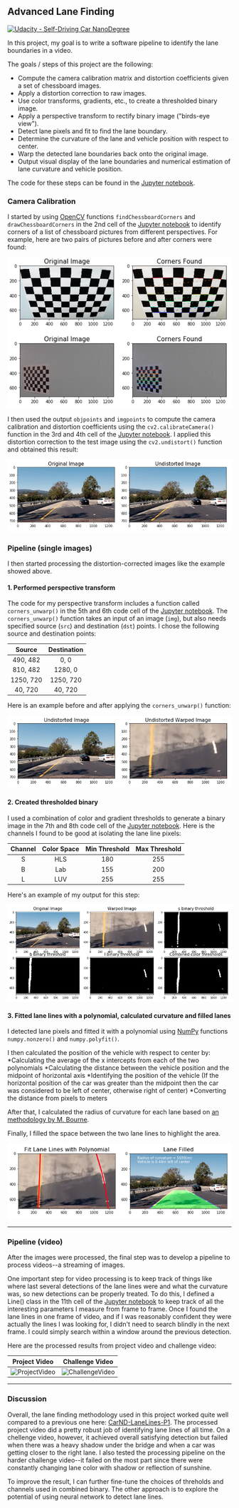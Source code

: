 ## Advanced Lane Finding
[![Udacity - Self-Driving Car NanoDegree](https://s3.amazonaws.com/udacity-sdc/github/shield-carnd.svg)](http://www.udacity.com/drive)


In this project, my goal is to write a software pipeline to identify the lane boundaries in a video.

The goals / steps of this project are the following:

* Compute the camera calibration matrix and distortion coefficients given a set of chessboard images.
* Apply a distortion correction to raw images.
* Use color transforms, gradients, etc., to create a thresholded binary image.
* Apply a perspective transform to rectify binary image ("birds-eye view").
* Detect lane pixels and fit to find the lane boundary.
* Determine the curvature of the lane and vehicle position with respect to center.
* Warp the detected lane boundaries back onto the original image.
* Output visual display of the lane boundaries and numerical estimation of lane curvature and vehicle position. 

The code for these steps can be found in the [Jupyter notebook](https://github.com/zhoujh30/CarND-Advanced-Lane-Lines-P4/blob/master/Advanced_Lane_Finding.ipynb).  

### Camera Calibration

I started by using [OpenCV](http://opencv.org/) functions `findChessboardCorners` and `drawChessboardCorners` in the 2nd cell of the [Jupyter notebook](https://github.com/zhoujh30/CarND-Advanced-Lane-Lines-P4/blob/master/Advanced_Lane_Finding.ipynb) to identify corners of a list of chessboard pictures from different perspectives. For example, here are two pairs of pictures before and after corners were found:

<p align="center">
  <img src="./output_images/1_calibration.jpg">
</p>

I then used the output `objpoints` and `imgpoints` to compute the camera calibration and distortion coefficients using the `cv2.calibrateCamera()` function in the 3rd and 4th cell of the [Jupyter notebook](https://github.com/zhoujh30/CarND-Advanced-Lane-Lines-P4/blob/master/Advanced_Lane_Finding.ipynb).  I applied this distortion correction to the test image using the `cv2.undistort()` function and obtained this result: 

<p align="center">
  <img src="./output_images/2_distortion_corrected.jpg">
</p>

### Pipeline (single images)

I then started processing the distortion-corrected images like the example showed above. 

#### 1. Performed perspective transform

The code for my perspective transform includes a function called `corners_unwarp()` in the 5th and 6th code cell of the [Jupyter notebook](https://github.com/zhoujh30/CarND-Advanced-Lane-Lines-P4/blob/master/Advanced_Lane_Finding.ipynb). The `corners_unwarp()` function takes an input of an image (`img`), but also needs specified source (`src`) and destination (`dst`) points. I chose the following source and destination points:

| Source        | Destination   | 
|:-------------:|:-------------:| 
| 490, 482      | 0, 0        | 
| 810, 482      | 1280, 0      |
| 1250, 720     | 1250, 720      |
| 40, 720       | 40, 720        |

Here is an example before and after applying the `corners_unwarp()` function:

<p align="center">
  <img src="./output_images/3_warper.jpg">
</p>

#### 2. Created thresholded binary

I used a combination of color and gradient thresholds to generate a binary image in the 7th and 8th code cell of the [Jupyter notebook](https://github.com/zhoujh30/CarND-Advanced-Lane-Lines-P4/blob/master/Advanced_Lane_Finding.ipynb). Here is the channels I found to be good at isolating the lane line pixels:

| Channel        | Color Space   | Min Threshold  | Max Threshold |
|:-------------:|:-------------: | :-------------:|:-------------:| 
| S             | HLS            | 180            |255            |
| B             | Lab            | 155            |200            |
| L             | LUV            | 255            |255            |

Here's an example of my output for this step:

<p align="center">
  <img src="./output_images/4_identify_lanes.jpg">
</p>

#### 3.  Fitted lane lines with a polynomial, calculated curvature and filled lanes

I detected lane pixels and fitted it with a polynomial using [NumPy](http://www.numpy.org/) functions `numpy.nonzero()` and `numpy.polyfit()`.

I then calculated the position of the vehicle with respect to center by:
*Calculating the average of the x intercepts from each of the two polynomials 
*Calculating the distance between the vehicle position and the midpoint of horizontal axis 
*Identifying the position of the vehicle (If the horizontal position of the car was greater than the midpoint then the car was considered to be left of center, otherwise right of center)
*Converting the distance from pixels to meters

After that, I calculated the radius of curvature for each lane based on [an methodology by M. Bourne](https://www.intmath.com/applications-differentiation/8-radius-curvature.php).

Finally, I filled the space between the two lane lines to highlight the area.

<p align="center">
  <img src="./output_images/5_fit_fill.jpg">
</p>

---

### Pipeline (video)

After the images were processed, the final step was to develop a pipeline to process videos--a streaming of images. 

One important step for video processing is to keep track of things like where last several detections of the lane lines were and what the curvature was, so new detections can be properly treated. To do this, I defined a Line() class in the 11th cell of the [Jupyter notebook](https://github.com/zhoujh30/CarND-Advanced-Lane-Lines-P4/blob/master/Advanced_Lane_Finding.ipynb) to keep track of all the interesting parameters I measure from frame to frame. Once I found the lane lines in one frame of video, and if I was reasonably confident they were actually the lines I was looking for, I didn't need to search blindly in the next frame. I could simply search within a window around the previous detection.

Here are the processed results from project video and challenge video:

|Project Video|Challenge Video|
|-------------|-------------|
|![ProjectVideo](./output_images/6_project_video_processed.gif)|![ChallengeVideo](./output_images/7_challenge_video_processed.gif)|

---

### Discussion

Overall, the lane finding methodology used in this project worked quite well compared to a previous one here: [CarND-LaneLines-P1](https://github.com/zhoujh30/CarND-LaneLines-P1). The processed project video did a pretty robust job of identifying lane lines of all time. On a chellenge video, however, it achieved overall satisfying detection but failed when there was a heavy shadow under the bridge and when a car was getting closer to the right lane. I also tested the processing pipeline on the harder challenge video--it failed on the most part since there were constantly changing lane color with shadow or reflection of sunshine.

To improve the result, I can further fine-tune the choices of threholds and channels used in combined binary. The other approach is to explore the potential of using neural network to detect lane lines.